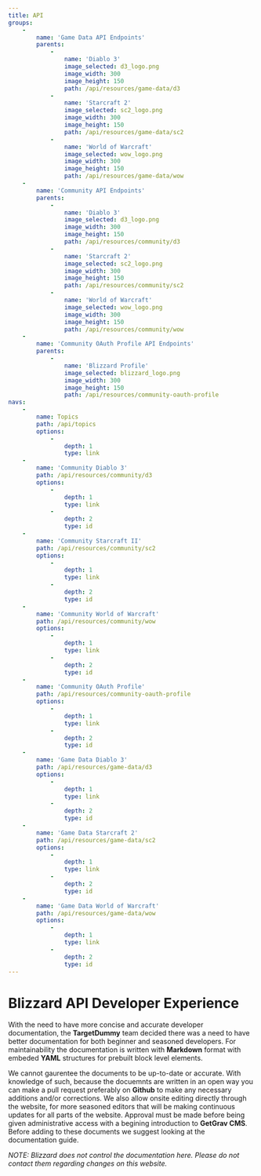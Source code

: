 ```yaml
---
title: API
groups:
    -
        name: 'Game Data API Endpoints'
        parents:
            -
                name: 'Diablo 3'
                image_selected: d3_logo.png
                image_width: 300
                image_height: 150
                path: /api/resources/game-data/d3
            -
                name: 'Starcraft 2'
                image_selected: sc2_logo.png
                image_width: 300
                image_height: 150
                path: /api/resources/game-data/sc2
            -
                name: 'World of Warcraft'
                image_selected: wow_logo.png
                image_width: 300
                image_height: 150
                path: /api/resources/game-data/wow
    -
        name: 'Community API Endpoints'
        parents:
            -
                name: 'Diablo 3'
                image_selected: d3_logo.png
                image_width: 300
                image_height: 150
                path: /api/resources/community/d3
            -
                name: 'Starcraft 2'
                image_selected: sc2_logo.png
                image_width: 300
                image_height: 150
                path: /api/resources/community/sc2
            -
                name: 'World of Warcraft'
                image_selected: wow_logo.png
                image_width: 300
                image_height: 150
                path: /api/resources/community/wow
    -
        name: 'Community OAuth Profile API Endpoints'
        parents:
            -
                name: 'Blizzard Profile'
                image_selected: blizzard_logo.png
                image_width: 300
                image_height: 150
                path: /api/resources/community-oauth-profile
navs:
    -
        name: Topics
        path: /api/topics
        options:
            -
                depth: 1
                type: link
    -
        name: 'Community Diablo 3'
        path: /api/resources/community/d3
        options:
            -
                depth: 1
                type: link
            -
                depth: 2
                type: id
    -
        name: 'Community Starcraft II'
        path: /api/resources/community/sc2
        options:
            -
                depth: 1
                type: link
            -
                depth: 2
                type: id
    -
        name: 'Community World of Warcraft'
        path: /api/resources/community/wow
        options:
            -
                depth: 1
                type: link
            -
                depth: 2
                type: id
    -
        name: 'Community OAuth Profile'
        path: /api/resources/community-oauth-profile
        options:
            -
                depth: 1
                type: link
            -
                depth: 2
                type: id
    -
        name: 'Game Data Diablo 3'
        path: /api/resources/game-data/d3
        options:
            -
                depth: 1
                type: link
            -
                depth: 2
                type: id
    -
        name: 'Game Data Starcraft 2'
        path: /api/resources/game-data/sc2
        options:
            -
                depth: 1
                type: link
            -
                depth: 2
                type: id
    -
        name: 'Game Data World of Warcraft'
        path: /api/resources/game-data/wow
        options:
            -
                depth: 1
                type: link
            -
                depth: 2
                type: id
---
```


# Blizzard API Developer Experience

With the need to have more concise and accurate developer documentation, the **TargetDummy** team decided there was a need to have better documentation for both beginner and seasoned developers. For maintainability the documentation is written with **Markdown** format with embeded **YAML** structures for prebuilt block level elements.

We cannot gaurentee the documents to be up-to-date or accurate. With knowledge of such, because the docuemnts are written in an open way you can make a pull request preferably on **Github** to make any necessary additions and/or corrections. We also allow onsite editing directly through the website, for more seasoned editors that will be making continuous updates for all parts of the website. Approval must be made before being given administrative access with a begining introduction to **GetGrav CMS**. Before adding to these documents we suggest looking at the documentation guide.

_NOTE: Blizzard does not control the documentation here. Please do not contact them regarding changes on this website._